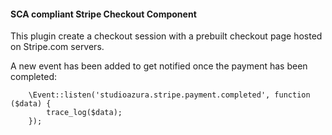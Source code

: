 #### SCA compliant Stripe Checkout Component

This plugin create a checkout session with a prebuilt checkout page hosted on Stripe.com servers.

A new event has been added to get notified once the payment has been completed:

        \Event::listen('studioazura.stripe.payment.completed', function ($data) {
            trace_log($data);
        });

